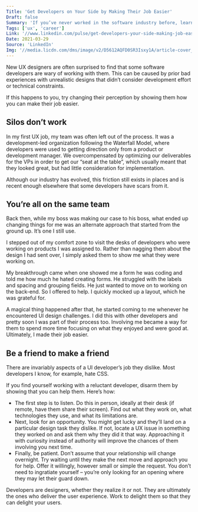 ```yaml
---
Title: 'Get Developers on Your Side by Making Their Job Easier'
Draft: false
Summary: 'If you’ve never worked in the software industry before, learning the culture can be a huge part of your first year on the job.'
Tags: ['ux', 'career']
Link: '//www.linkedin.com/pulse/get-developers-your-side-making-job-easier-leon-barnard/'
Date: 2021-03-29
Source: 'LinkedIn'
Img: '//media.licdn.com/dms/image/v2/D5612AQFD0SR3Isxy1A/article-cover_image-shrink_720_1280/article-cover_image-shrink_720_1280/0/1714320973596?e=2147483647&v=beta&t=B1YcLDcQ62n4TTOKEGczgtVV5AKNXBrilLPJ6_6mTao'
---
```


New UX designers are often surprised to find that some software developers are wary of working with them. This can be caused by prior bad experiences with unrealistic designs that didn’t consider development effort or technical constraints.

If this happens to you, try changing their perception by showing them how you can make their job easier.

## Silos don’t work

In my first UX job, my team was often left out of the process. It was a development-led organization following the Waterfall Model, where developers were used to getting direction only from a product or development manager. We overcompensated by optimizing our deliverables for the VPs in order to get our “seat at the table”, which usually meant that they looked great, but had little consideration for implementation.

Although our industry has evolved, this friction still exists in places and is recent enough elsewhere that some developers have scars from it.

## You’re all on the same team

Back then, while my boss was making our case to his boss, what ended up changing things for me was an alternate approach that started from the ground up. It’s one I still use.

I stepped out of my comfort zone to visit the desks of developers who were working on products I was assigned to. Rather than nagging them about the design I had sent over, I simply asked them to show me what they were working on.

My breakthrough came when one showed me a form he was coding and told me how much he hated creating forms. He struggled with the labels and spacing and grouping fields. He just wanted to move on to working on the back-end. So I offered to help. I quickly mocked up a layout, which he was grateful for.

A magical thing happened after that, he started coming to me whenever he encountered UI design challenges. I did this with other developers and pretty soon I was part of their process too. Involving me became a way for them to spend more time focusing on what they enjoyed and were good at. Ultimately, I made their job easier.

## Be a friend to make a friend

There are invariably aspects of a UI developer’s job they dislike. Most developers I know, for example, hate CSS.

If you find yourself working with a reluctant developer, disarm them by showing that you can help them. Here’s how:

* The first step is to listen. Do this in person, ideally at their desk (if remote, have them share their screen). Find out what they work on, what technologies they use, and what its limitations are.
* Next, look for an opportunity. You might get lucky and they’ll land on a particular design task they dislike. If not, locate a UX issue in something they worked on and ask them why they did it that way. Approaching it with curiosity instead of authority will improve the chances of them involving you next time.
* Finally, be patient. Don’t assume that your relationship will change overnight. Try waiting until they make the next move and approach you for help. Offer it willingly, however small or simple the request. You don’t need to ingratiate yourself – you’re only looking for an opening where they may let their guard down.

Developers are designers, whether they realize it or not. They are ultimately the ones who deliver the user experience. Work to delight them so that they can delight your users.